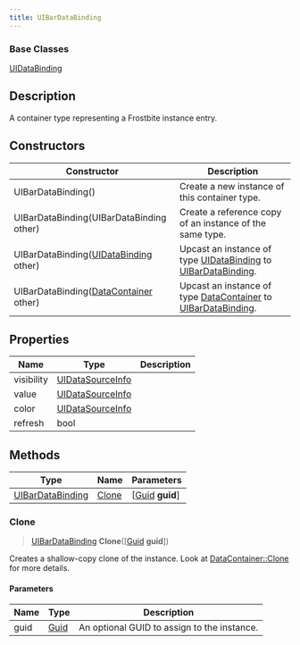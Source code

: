 ```yaml
---
title: UIBarDataBinding
---
```

### Base Classes

[UIDataBinding](UIDataBinding)

## Description

A container type representing a Frostbite instance entry.

## Constructors

| Constructor                                                                 | Description                                                                                                             |
| --------------------------------------------------------------------------- | ----------------------------------------------------------------------------------------------------------------------- |
| UIBarDataBinding()                                                          | Create a new instance of this container type.                                                                           |
| UIBarDataBinding(UIBarDataBinding other)                                    | Create a reference copy of an instance of the same type.                                                                |
| UIBarDataBinding([UIDataBinding](UIDataBinding) other)                      | Upcast an instance of type [UIDataBinding](UIDataBinding) to [UIBarDataBinding](UIBarDataBinding).                      |
| UIBarDataBinding([DataContainer](/vext/ref/shared/class/datacontainer) other) | Upcast an instance of type [DataContainer](/vext/ref/shared/class/datacontainer) to [UIBarDataBinding](UIBarDataBinding). |

## Properties

| Name       | Type                                 | Description |
| ---------- | ------------------------------------ | ----------- |
| visibility | [UIDataSourceInfo](UIDataSourceInfo) |             |
| value      | [UIDataSourceInfo](UIDataSourceInfo) |             |
| color      | [UIDataSourceInfo](UIDataSourceInfo) |             |
| refresh    | bool                                 |             |

## Methods

| Type                                 | Name            | Parameters                                     |
| ------------------------------------ | --------------- | ---------------------------------------------- |
| [UIBarDataBinding](UIBarDataBinding) | [Clone](#clone) | \[[Guid](/vext/ref/shared/class/guid) **guid**\] |

### Clone

> [UIBarDataBinding](UIBarDataBinding) **Clone**(\[[Guid](/vext/ref/shared/class/guid) **guid**\])

Creates a shallow-copy clone of the instance. Look at [DataContainer::Clone](/vext/ref/shared/class/datacontainer#clone) for more details.

#### Parameters

| Name | Type         | Description                                 |
| ---- | ------------ | ------------------------------------------- |
| guid | [Guid](Guid) | An optional GUID to assign to the instance. |
